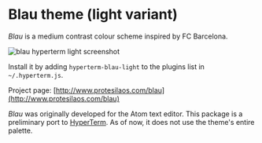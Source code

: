 # Blau theme (light variant)

*Blau* is a medium contrast colour scheme inspired by FC Barcelona.

![blau hyperterm light screenshot](https://raw.githubusercontent.com/protesilaos/prot16/master/blau/hyperterm/screenshot.png)

Install it by adding `hyperterm-blau-light` to the plugins list in `~/.hyperterm.js`.

Project page: [http://www.protesilaos.com/blau](http://www.protesilaos.com/blau)

*Blau* was originally developed for the Atom text editor. This package is a preliminary port to [HyperTerm](https://hyperterm.org/). As of now, it does not use the theme's entire palette.
